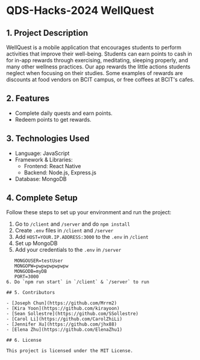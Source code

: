 # QDS-Hacks-2024 WellQuest

## 1. Project Description

WellQuest is a mobile application that encourages students to perform activities that improve their well-being. Students can earn points to cash in for in-app rewards through exercising, meditating, sleeping properly, and many other wellness practices. Our app rewards the little actions students neglect when focusing on their studies. Some examples of rewards are discounts at food vendors on BCIT campus, or free coffees at BCIT's cafes.

## 2. Features

- Complete daily quests and earn points.
- Redeem points to get rewards.

## 3. Technologies Used

- Language: JavaScript
- Framework & Libraries:
  - Frontend: React Native
  - Backend: Node.js, Express.js
- Database: MongoDB

## 4. Complete Setup

Follow these steps to set up your environment and run the project:
1. Go to `/client` and `/server` and do `npm install`
2. Create `.env` files in `/client` and `/server`
3. Add `HOST=YOUR.IP.ADDRESS:3000` to the `.env` in `/client`
4. Set up MongoDB
5. Add your credentials to the `.env` in `/server`
```.env
   MONGOUSER=testUser
   MONGOPW=pwpwpwpwpwpw
   MONGODB=myDB
   PORT=3000
6. Do `npm run start` in `/client` & `/server` to run

## 5. Contributors

- [Joseph Chun](https://github.com/Mrrm2)
- [Kira Yoon](https://github.com/kirayoon)
- [Sean Sollestre](https://github.com/SSollestre)
- [Carol Li](https://github.com/CarolZhiLi)
- [Jennifer Xu](https://github.com/jhx88)
- [Elena Zhu](https://github.com/ElenaZhu1)

## 6. License

This project is licensed under the MIT License.
